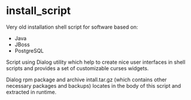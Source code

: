 # install_script
Very old installation shell script for software based on:
* Java 
* JBoss
* PostgreSQL

Script using Dialog utility which help to create nice user interfaces in shell scripts and provides a set of customizable curses widgets.

Dialog rpm package and archive intall.tar.gz (which contains other necessary packages and backups) locates in the body of this script and extracted in runtime.
